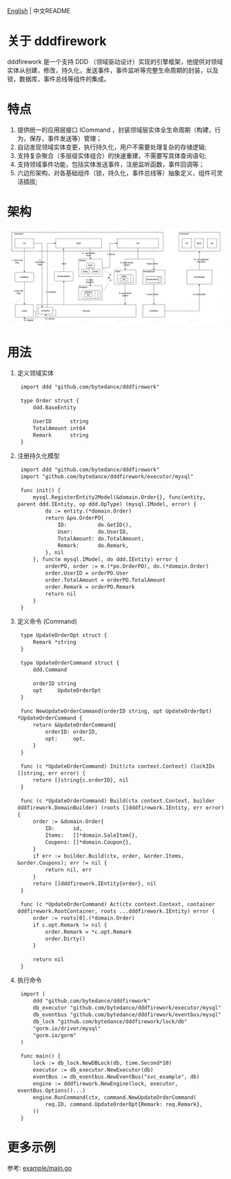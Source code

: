 [English](README.md) | 中文README

# 关于 dddfirework

dddfirework 是一个支持 DDD （领域驱动设计）实现的引擎框架，他提供对领域实体从创建，修改，持久化，发送事件，事件监听等完整生命周期的封装，以及锁，数据库，事件总线等组件的集成。

# 特点

1. 提供统一的应用层接口 ICommand ，封装领域层实体全生命周期（构建，行为，保存，事件发送等）管理；
2. 自动发现领域实体变更，执行持久化，用户不需要处理复杂的存储逻辑;
3. 支持复杂聚合（多层级实体组合）的快速重建，不需要写具体查询语句;
4. 支持领域事件功能，包括实体发送事件，注册监听函数，事件回调等；
5. 六边形架构，对各基础组件（锁，持久化，事件总线等）抽象定义，组件可灵活插拔;


# 架构
![img.png](img.jpg)

# 用法

1. 定义领域实体
        
    
        import ddd "github.com/bytedance/dddfirework"

        type Order struct {
            ddd.BaseEntity
        
            UserID      string
            TotalAmount int64
            Remark      string
        }

2. 注册持久化模型


        import ddd "github.com/bytedance/dddfirework"
        import "github.com/bytedance/dddfirework/executor/mysql"
        
        func init() {
            mysql.RegisterEntity2Model(&domain.Order{}, func(entity, parent ddd.IEntity, op ddd.OpType) (mysql.IModel, error) {
                do := entity.(*domain.Order)
                return &po.OrderPO{
                    ID:          do.GetID(),
                    User:        do.UserID,
                    TotalAmount: do.TotalAmount,
                    Remark:      do.Remark,
                }, nil
            }, func(m mysql.IModel, do ddd.IEntity) error {
                orderPO, order := m.(*po.OrderPO), do.(*domain.Order)
                order.UserID = orderPO.User
                order.TotalAmount = orderPO.TotalAmount
                order.Remark = orderPO.Remark
                return nil
            }
        }

3. 定义命令 (Command)


        type UpdateOrderOpt struct {
            Remark *string
        }
        
        type UpdateOrderCommand struct {
            ddd.Command
        
            orderID string
            opt     UpdateOrderOpt
        }
        
        func NewUpdateOrderCommand(orderID string, opt UpdateOrderOpt) *UpdateOrderCommand {
            return &UpdateOrderCommand{
                orderID: orderID,
                opt:     opt,
            }
        }
        
        func (c *UpdateOrderCommand) Init(ctx context.Context) (lockIDs []string, err error) {
            return []string{c.orderID}, nil
        }
        
        func (c *UpdateOrderCommand) Build(ctx context.Context, builder dddfirework.DomainBuilder) (roots []dddfirework.IEntity, err error) {
            order := &domain.Order{
                ID:      id,
                Items:   []*domain.SaleItem{},
                Coupons: []*domain.Coupon{},
            }
            if err := builder.Build(ctx, order, &order.Items, &order.Coupons); err != nil {
                return nil, err
            }
            return []dddfirework.IEntity{order}, nil
        }
        
        func (c *UpdateOrderCommand) Act(ctx context.Context, container dddfirework.RootContainer, roots ...dddfirework.IEntity) error {
            order := roots[0].(*domain.Order)
            if c.opt.Remark != nil {
                order.Remark = *c.opt.Remark
                order.Dirty()
            }
        
            return nil
        }

4. 执行命令
        
        import (
            ddd "github.com/bytedance/dddfirework" 
            db_executor "github.com/bytedance/dddfirework/executor/mysql"
            db_eventbus "github.com/bytedance/dddfirework/eventbus/mysql"
            db_lock "github.com/bytedance/dddfirework/lock/db"
            "gorm.io/driver/mysql"
            "gorm.io/gorm"
        )

        func main() {
            lock := db_lock.NewDBLock(db, time.Second*10)
            executor := db_executor.NewExecutor(db)
            eventBus := db_eventbus.NewEventBus("svc_example", db)
            engine := dddfirework.NewEngine(lock, executor, eventBus.Options()...)
            engine.RunCommand(ctx, command.NewUpdateOrderCommand(
                req.ID, command.UpdateOrderOpt{Remark: req.Remark},
            ))
        }

# 更多示例

参考: [example/main.go](example/main.go)